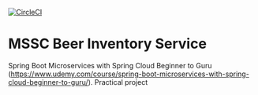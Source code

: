 [![CircleCI](https://dl.circleci.com/status-badge/img/gh/viktor-mazepa/mssc-beer-inventory-service/tree/master.svg?style=svg)](https://dl.circleci.com/status-badge/redirect/gh/viktor-mazepa/mssc-beer-inventory-service/tree/master)
# MSSC Beer Inventory Service

Spring Boot Microservices with Spring Cloud Beginner to Guru
(https://www.udemy.com/course/spring-boot-microservices-with-spring-cloud-beginner-to-guru/). Practical project
